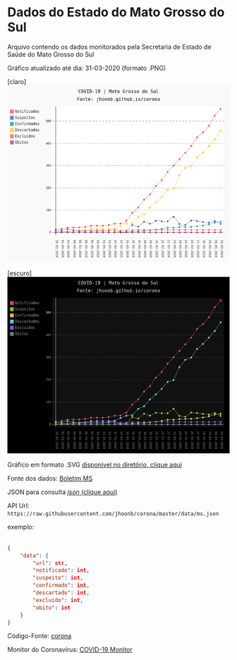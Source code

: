 Dados do Estado do Mato Grosso do Sul
==

Arquivo contendo os dados monitorados pela Secretaria de Estado de Saúde 
do Mato Grosso do Sul

Gráfico atualizado até dia: 31-03-2020 (formato .PNG)

[claro]
<img src="https://raw.githubusercontent.com/jhoonb/corona/master/data/line_ms_claro.png" 
height="400" width="600">

[escuro]
<img src="https://raw.githubusercontent.com/jhoonb/corona/master/data/line_ms_escuro.png" 
height="400" width="600">

Gráfico em formato .SVG [disponível no diretório, clique aqui](https://github.com/jhoonb/corona/blob/master/data/)


Fonte dos dados: [Boletim MS](https://www.vs.saude.ms.gov.br/Geral/vigilancia-saude/vigilancia-epidemiologica/boletim-epidemiologico/covid-19/)

JSON para consulta [_json_ (clique aqui)](https://github.com/jhoonb/corona/blob/master/data/ms.json)

API Url: `https://raw.githubusercontent.com/jhoonb/corona/master/data/ms.json`

exemplo:

```json

{
    "data": {
        "url": str,
        "notificado": int,
        "suspeito": int, 
        "confirmado": int,
        "descartado": int, 
        "excluido": int,
        "obito": int
    }
}
```


Código-Fonte: [corona](https://github.com/jhoonb/corona/)


Monitor do Coronavírus: [COVID-19 Monitor](https://jhoonb.github.io/corona)
